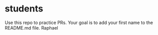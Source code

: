 # students
Use this repo to practice PRs. Your goal is to add your first name to the README.md file.
Raphael
